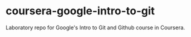 # coursera-google-intro-to-git
Laboratory repo for Google's Intro to Git and Github course in Coursera.
